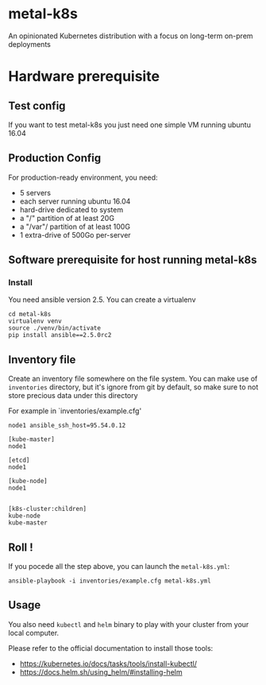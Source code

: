 # metal-k8s
An opinionated Kubernetes distribution with a focus on long-term on-prem deployments

# Hardware prerequisite

## Test config
If you want  to test metal-k8s you just need one simple VM running ubuntu
 16.04

## Production Config
For production-ready environment, you need:

- 5 servers
- each server running ubuntu 16.04
- hard-drive dedicated to system
- a "/" partition of at least 20G
- a "/var"/ partition of at least 100G
- 1 extra-drive  of 500Go per-server


## Software prerequisite for host running metal-k8s

###  Install
You need ansible version 2.5. You can create a virtualenv
```
cd metal-k8s
virtualenv venv
source ./venv/bin/activate
pip install ansible==2.5.0rc2
```

## Inventory file
Create an inventory file somewhere on the file system. You can make use of
`inventories` directory, but it's ignore from git by default, so make sure to
not store precious data under this directory

For example in `inventories/example.cfg'

```
node1 ansible_ssh_host=95.54.0.12

[kube-master]
node1

[etcd]
node1

[kube-node]
node1


[k8s-cluster:children]
kube-node
kube-master

```

## Roll !
If you pocede all the step above, you can launch the `metal-k8s.yml`:

```
ansible-playbook -i inventories/example.cfg metal-k8s.yml
```

## Usage
You also need `kubectl` and `helm` binary to play with your cluster from your
local computer.

Please refer to the official documentation to install those tools:

- https://kubernetes.io/docs/tasks/tools/install-kubectl/
- https://docs.helm.sh/using_helm/#installing-helm
